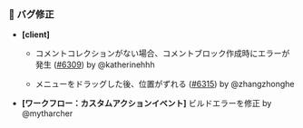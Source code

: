 ### 🐛 バグ修正

- **[client]**
  - コメントコレクションがない場合、コメントブロック作成時にエラーが発生 ([#6309](https://github.com/nocobase/nocobase/pull/6309)) by @katherinehhh

  - メニューをドラッグした後、位置がずれる ([#6315](https://github.com/nocobase/nocobase/pull/6315)) by @zhangzhonghe

- **[ワークフロー：カスタムアクションイベント]** ビルドエラーを修正 by @mytharcher